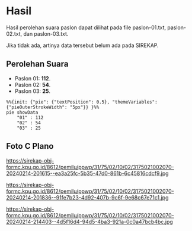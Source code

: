 # Hasil

Hasil perolehan suara paslon dapat dilihat pada file paslon-01.txt, paslon-02.txt, dan paslon-03.txt.

Jika tidak ada, artinya data tersebut belum ada pada SIREKAP.

## Perolehan Suara

 * Paslon 01: **112**.
 * Paslon 02: **54**.
 * Paslon 03: **25**.

```mermaid
%%{init: {"pie": {"textPosition": 0.5}, "themeVariables": {"pieOuterStrokeWidth": "5px"}} }%%
pie showData
    "01" : 112
    "02" : 54
    "03" : 25
```
## Foto C Plano

https://sirekap-obj-formc.kpu.go.id/8612/pemilu/ppwp/31/75/02/10/02/3175021002070-20240214-201615--ea3a25fc-5b35-47d0-861b-6c45816cdcf9.jpg

https://sirekap-obj-formc.kpu.go.id/8612/pemilu/ppwp/31/75/02/10/02/3175021002070-20240214-201836--91fe7b23-4d92-407b-9c6f-9e68c67e71c1.jpg

https://sirekap-obj-formc.kpu.go.id/8612/pemilu/ppwp/31/75/02/10/02/3175021002070-20240214-214403--4d5f16d4-94d5-4ba3-921a-0c0a47bcb4bc.jpg
